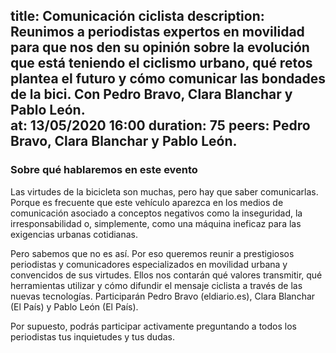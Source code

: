 title: Comunicación ciclista
description: Reunimos a periodistas expertos en movilidad para que nos den su opinión sobre la evolución que está teniendo el ciclismo urbano, qué retos plantea el futuro y cómo comunicar las bondades de la bici. Con Pedro Bravo, Clara Blanchar y Pablo León.  
at: 13/05/2020 16:00
duration: 75
peers: Pedro Bravo, Clara Blanchar y Pablo León.
----
### Sobre qué hablaremos en este evento

Las virtudes de la bicicleta son muchas, pero hay que saber comunicarlas. Porque es frecuente que este vehículo aparezca en los medios de comunicación asociado a conceptos negativos como la inseguridad, la irresponsabilidad o, simplemente, como una máquina ineficaz para las exigencias urbanas cotidianas. 

Pero sabemos que no es así. Por eso queremos reunir a prestigiosos periodistas y comunicadores especializados en movilidad urbana y convencidos de sus virtudes. Ellos nos contarán qué valores transmitir, qué herramientas utilizar y cómo difundir el mensaje ciclista a través de las nuevas tecnologías. Participarán Pedro Bravo (eldiario.es), Clara Blanchar (El País) y Pablo León (El País).  

Por supuesto, podrás participar activamente preguntando a todos los periodistas tus inquietudes y tus dudas.
